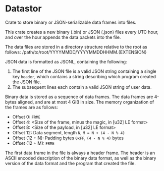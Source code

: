 # Datastor

Crate to store binary or JSON-serializable data frames into files.

This crate creates a new binary (.bin) or JSON (.json) files every
UTC hour, and over the hour appends the data packets into the file.

The data files are stored in a directory structure relative to the
root as follows:
/path/to/root/YYYYMMDD/YYYYMMDDHHMM.{EXTENSION}

JSON data is formatted as JSONL, containing the following:
 1. The first line of the JSON file is a valid JSON string containing
    a single key `header`, which contains a string describing which
    program created the JSON file.
 2. The subsequent lines each contain a valid JSON string of user data.

Binary data is stored as a sequence of data frames. The data frames
are 4-bytes aligned, and are at most 4 GiB in size. The memory organization
of the frames are as follows:
- Offset 0: `FRME`
- Offset 4: <Size of the frame, minus the magic, in [u32] LE format>
- Offset 8: <Size of the payload, in [u32] LE format>
- Offset 12: Data segment, length `N`, `M = N + (4 - N % 4)`
- Offset (12 + N): Padding bytes `0xFF`, `(4 - N % 4)` bytes
- Offset (12 + M): `FRME`

The first data frame in the file is always a header frame. The header
is an ASCII encoded description of the binary data format, as well as
the binary version of the data format and the program that created the
file.
